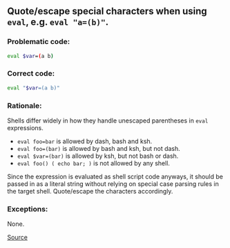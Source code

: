 ## Quote/escape special characters when using `eval`, e.g. `eval "a=(b)"`.

### Problematic code:

```sh
eval $var=(a b)
```

### Correct code:

```sh
eval "$var=(a b)"
```

### Rationale:

Shells differ widely in how they handle unescaped parentheses in `eval` expressions.

* `eval foo=bar` is allowed by dash, bash and ksh.
* `eval foo=(bar)` is allowed by bash and ksh, but not dash.
* `eval $var=(bar)` is allowed by ksh, but not bash or dash.
* `eval foo() ( echo bar; )` is not allowed by any shell.

Since the expression is evaluated as shell script code anyways, it should be passed in as a literal string without relying on special case parsing rules in the target shell. Quote/escape the characters accordingly.

### Exceptions:

None.

[Source](https://github.com/koalaman/shellcheck/wiki/SC1098)

